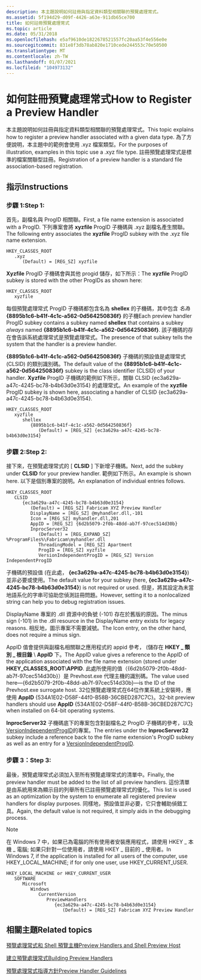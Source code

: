 ```yaml
---
description: 本主題說明如何註冊與指定資料類型相關聯的預覽處理常式。
ms.assetid: 5f194d29-d09f-4426-a63e-911db65ce700
title: 如何註冊預覽處理常式
ms.topic: article
ms.date: 05/31/2018
ms.openlocfilehash: e5af9610de1822678521557fc20aa53f4e556e0e
ms.sourcegitcommit: 831e8f3db78ab820e1710cede244553c70e50500
ms.translationtype: MT
ms.contentlocale: zh-TW
ms.lasthandoff: 01/07/2021
ms.locfileid: "104973132"
---
```

# <a name="how-to-register-a-preview-handler"></a><span data-ttu-id="8bf56-103">如何註冊預覽處理常式</span><span class="sxs-lookup"><span data-stu-id="8bf56-103">How to Register a Preview Handler</span></span>

<span data-ttu-id="8bf56-104">本主題說明如何註冊與指定資料類型相關聯的預覽處理常式。</span><span class="sxs-lookup"><span data-stu-id="8bf56-104">This topic explains how to register a preview handler associated with a given data type.</span></span> <span data-ttu-id="8bf56-105">為了方便說明，本主題中的範例會使用 .xyz 檔案類型。</span><span class="sxs-lookup"><span data-stu-id="8bf56-105">For the purposes of illustration, examples in this topic use a .xyz file type.</span></span> <span data-ttu-id="8bf56-106">註冊預覽處理常式是標準的檔案關聯型註冊。</span><span class="sxs-lookup"><span data-stu-id="8bf56-106">Registration of a preview handler is a standard file association-based registration.</span></span>

## <a name="instructions"></a><span data-ttu-id="8bf56-107">指示</span><span class="sxs-lookup"><span data-stu-id="8bf56-107">Instructions</span></span>

### <a name="step-1"></a><span data-ttu-id="8bf56-108">步驟 1:</span><span class="sxs-lookup"><span data-stu-id="8bf56-108">Step 1:</span></span>

<span data-ttu-id="8bf56-109">首先，副檔名與 ProgID 相關聯。</span><span class="sxs-lookup"><span data-stu-id="8bf56-109">First, a file name extension is associated with a ProgID.</span></span> <span data-ttu-id="8bf56-110">下列專案會將 **xyzfile** ProgID 子機碼與 .xyz 副檔名產生關聯。</span><span class="sxs-lookup"><span data-stu-id="8bf56-110">The following entry associates the **xyzfile** ProgID subkey with the .xyz file name extension.</span></span>

```
HKEY_CLASSES_ROOT
   .xyz
      (Default) = [REG_SZ] xyzfile
```

<span data-ttu-id="8bf56-111">**Xyzfile** ProgID 子機碼會與其他 progid 儲存，如下所示：</span><span class="sxs-lookup"><span data-stu-id="8bf56-111">The **xyzfile** ProgID subkey is stored with the other ProgIDs as shown here:</span></span>

```
HKEY_CLASSES_ROOT
   xyzfile
```

<span data-ttu-id="8bf56-112">每個預覽處理常式 ProgID 子機碼都包含名為 **shellex** 的子機碼，其中包含 *名為* **{8895b1c6-b41f-4c1c-a562-0d564250836f}** 的子機</span><span class="sxs-lookup"><span data-stu-id="8bf56-112">Each preview handler ProgID subkey contains a subkey named **shellex** that contains a subkey *always* named **{8895b1c6-b41f-4c1c-a562-0d564250836f}**.</span></span> <span data-ttu-id="8bf56-113">該子機碼的存在會告訴系統處理常式是預覽處理常式。</span><span class="sxs-lookup"><span data-stu-id="8bf56-113">The presence of that subkey tells the system that the handler is a preview handler.</span></span>

<span data-ttu-id="8bf56-114">**{8895b1c6-b41f-4c1c-a562-0d564250836f}** 子機碼的預設值是處理常式 (CLSID) 的類別識別碼。</span><span class="sxs-lookup"><span data-stu-id="8bf56-114">The default value of the **{8895b1c6-b41f-4c1c-a562-0d564250836f}** subkey is the class identifier (CLSID) of your handler.</span></span> <span data-ttu-id="8bf56-115">**Xyzfile** ProgID 子機碼的範例如下所示，關聯 CLSID {ec3a629a-a47c-4245-bc78-b4b63d0e3154} 的處理常式。</span><span class="sxs-lookup"><span data-stu-id="8bf56-115">An example of the **xyzfile** ProgID subkey is shown here, associating a handler of CLSID {ec3a629a-a47c-4245-bc78-b4b63d0e3154}.</span></span>

```
HKEY_CLASSES_ROOT
   xyzfile
      shellex
         {8895b1c6-b41f-4c1c-a562-0d564250836f}
            (Default) = [REG_SZ] {ec3a629a-a47c-4245-bc78-b4b63d0e3154}
```

### <a name="step-2"></a><span data-ttu-id="8bf56-116">步驟 2:</span><span class="sxs-lookup"><span data-stu-id="8bf56-116">Step 2:</span></span>

<span data-ttu-id="8bf56-117">接下來，在預覽處理常式的 [ **CLSID** ] 下新增子機碼。</span><span class="sxs-lookup"><span data-stu-id="8bf56-117">Next, add the subkey under **CLSID** for your preview handler.</span></span> <span data-ttu-id="8bf56-118">範例如下所示。</span><span class="sxs-lookup"><span data-stu-id="8bf56-118">An example is shown here.</span></span> <span data-ttu-id="8bf56-119">以下是個別專案的說明。</span><span class="sxs-lookup"><span data-stu-id="8bf56-119">An explanation of individual entries follows.</span></span>

```
HKEY_CLASSES_ROOT
   CLSID
      {ec3a629a-a47c-4245-bc78-b4b63d0e3154}
         (Default) = [REG_SZ] Fabricam XYZ Preview Handler
         DisplayName = [REG_SZ] @myhandler.dll,-101
         Icon = [REG_SZ] myhandler.dll,201
         AppID = [REG_SZ] {6d2b5079-2f0b-48dd-ab7f-97cec514d30b}
         InprocServer32
            (Default) = [REG_EXPAND_SZ] %ProgramFiles%\Fabricam\myhandler.dll
            ThreadingModel = [REG_SZ] Apartment
            ProgID = [REG_SZ] xyzfile
            VersionIndependentProgID = [REG_SZ] Version IndependentProgID
```

<span data-ttu-id="8bf56-120">子機碼的預設值 (在此處， **{ec3a629a-a47c-4245-bc78-b4b63d0e3154}**) 並非必要或使用。</span><span class="sxs-lookup"><span data-stu-id="8bf56-120">The default value for your subkey (here, **{ec3a629a-a47c-4245-bc78-b4b63d0e3154}**) is not required or used.</span></span> <span data-ttu-id="8bf56-121">但是，將其設定為未當地語系化的字串可協助您偵測註冊問題。</span><span class="sxs-lookup"><span data-stu-id="8bf56-121">However, setting it to a nonlocalized string can help you to debug registration issues.</span></span>

<span data-ttu-id="8bf56-122">DisplayName 專案的 .dll 資源中的負號 (-101) 存在於舊版的原因。</span><span class="sxs-lookup"><span data-stu-id="8bf56-122">The minus sign (-101) in the .dll resource in the DisplayName entry exists for legacy reasons.</span></span> <span data-ttu-id="8bf56-123">相反地，圖示專案不需要減號。</span><span class="sxs-lookup"><span data-stu-id="8bf56-123">The Icon entry, on the other hand, does not require a minus sign.</span></span>

<span data-ttu-id="8bf56-124">AppID 值會提供與副檔名相關聯之應用程式的 appid 參考， (儲存在 **HKEY \_ 類別 \_ 根目錄** \\ **AppID** 下。</span><span class="sxs-lookup"><span data-stu-id="8bf56-124">The AppID value gives a reference to the AppID of the application associated with the file name extension (stored under **HKEY\_CLASSES\_ROOT**\\**APPID**.</span></span> <span data-ttu-id="8bf56-125">此處所使用的值（{6d2b5079-2f0b-48dd-ab7f-97cec514d30b}）是 Prevhost.exe 代理主機的識別碼。</span><span class="sxs-lookup"><span data-stu-id="8bf56-125">The value used here—{6d2b5079-2f0b-48dd-ab7f-97cec514d30b}—is the ID of the Prevhost.exe surrogate host.</span></span> <span data-ttu-id="8bf56-126">32位預覽處理常式在64位作業系統上安裝時，應使用 **AppID** {534A1E02-D58F-44f0-B58B-36CBED287C7C}。</span><span class="sxs-lookup"><span data-stu-id="8bf56-126">32-bit preview handlers should use **AppID** {534A1E02-D58F-44f0-B58B-36CBED287C7C} when installed on 64-bit operating systems.</span></span>

<span data-ttu-id="8bf56-127">**InprocServer32** 子機碼底下的專案包含對副檔名之 ProgID 子機碼的參考，以及 [VersionIndependentProgID](../com/versionindependentprogid.md)的專案。</span><span class="sxs-lookup"><span data-stu-id="8bf56-127">The entries under the **InprocServer32** subkey include a reference back to the file name extension's ProgID subkey as well as an entry for a [VersionIndependentProgID](../com/versionindependentprogid.md).</span></span>

### <a name="step-3"></a><span data-ttu-id="8bf56-128">步驟 3：</span><span class="sxs-lookup"><span data-stu-id="8bf56-128">Step 3:</span></span>

<span data-ttu-id="8bf56-129">最後，預覽處理常式必須加入至所有預覽處理常式的清單中。</span><span class="sxs-lookup"><span data-stu-id="8bf56-129">Finally, the preview handler must be added to the list of all preview handlers.</span></span> <span data-ttu-id="8bf56-130">這份清單是由系統用來為顯示目的列舉所有已註冊預覽處理常式的優化。</span><span class="sxs-lookup"><span data-stu-id="8bf56-130">This list is used as an optimization by the system to enumerate all registered preview handlers for display purposes.</span></span> <span data-ttu-id="8bf56-131">同樣地，預設值並非必要，它只會輔助偵錯工具。</span><span class="sxs-lookup"><span data-stu-id="8bf56-131">Again, the default value is not required, it simply aids in the debugging process.</span></span>

> [!Note]  
> <span data-ttu-id="8bf56-132">在 Windows 7 中，如果已為電腦的所有使用者安裝應用程式，請使用 HKEY \_ 本機 \_ 電腦; 如果只針對一位使用者，請使用 HKEY \_ 目前的 \_ 使用者。</span><span class="sxs-lookup"><span data-stu-id="8bf56-132">In Windows 7, if the application is installed for all users of the computer, use HKEY\_LOCAL\_MACHINE; if for only one user, use HKEY\_CURRENT\_USER.</span></span>

 

```
HKEY_LOCAL_MACHINE or HKEY_CURRENT_USER
   SOFTWARE
      Microsoft
         Windows
            CurrentVersion
               PreviewHandlers
                  {ec3a629a-a47c-4245-bc78-b4b63d0e3154}
                     (Default) = [REG_SZ] Fabricam XYZ Preview Handler
```

## <a name="related-topics"></a><span data-ttu-id="8bf56-133">相關主題</span><span class="sxs-lookup"><span data-stu-id="8bf56-133">Related topics</span></span>

<dl> <dt>

[<span data-ttu-id="8bf56-134">預覽處理常式和 Shell 預覽主機</span><span class="sxs-lookup"><span data-stu-id="8bf56-134">Preview Handlers and Shell Preview Host</span></span>](preview-handlers.md)
</dt> <dt>

[<span data-ttu-id="8bf56-135">建立預覽處理常式</span><span class="sxs-lookup"><span data-stu-id="8bf56-135">Building Preview Handlers</span></span>](building-preview-handlers.md)
</dt> <dt>

[<span data-ttu-id="8bf56-136">預覽處理常式指導方針</span><span class="sxs-lookup"><span data-stu-id="8bf56-136">Preview Handler Guidelines</span></span>](preview-handler-guidelines.md)
</dt> </dl>

 

 
